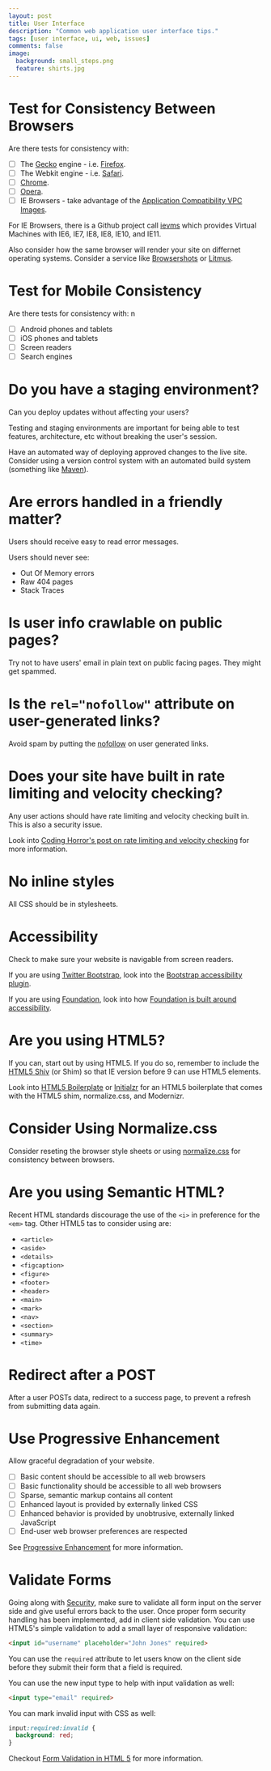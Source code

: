```yaml
---
layout: post
title: User Interface
description: "Common web application user interface tips."
tags: [user interface, ui, web, issues]
comments: false
image:
  background: small_steps.png
  feature: shirts.jpg
---
```


# Test for Consistency Between Browsers

Are there tests for consistency with:

- [ ] The [Gecko](http://en.wikipedia.org/wiki/Gecko_%28layout_engine%29) engine - i.e. [Firefox](http://firefox.com/).
- [ ] The Webkit engine - i.e. [Safari](http://www.apple.com/safari/).
- [ ] [Chrome](http://www.google.com/chrome).
- [ ] [Opera](http://www.opera.com/).
- [ ] IE Browsers - take advantage of the [Application Compatibility VPC Images](http://www.microsoft.com/Downloads/details.aspx?FamilyID=21eabb90-958f-4b64-b5f1-73d0a413c8ef&displaylang=en).

For IE Browsers, there is a Github project call [ievms](https://github.com/xdissent/ievms) which provides Virtual Machines with IE6, IE7, IE8, IE8, IE10, and IE11.

Also consider how the same browser will render your site on differnet operating systems. Consider a service like [Browsershots](http://www.browsershots.org/) or [Litmus](https://litmus.com/).

# Test for Mobile Consistency

Are there tests for consistency with:
n
- [ ] Android phones and tablets
- [ ] iOS phones and tablets
- [ ] Screen readers
- [ ] Search engines

# Do you have a staging environment?

Can you deploy updates without affecting your users?

Testing and staging environments are important for being able to test features, architecture, etc without breaking the user's session.

Have an automated way of deploying approved changes to the live site. Consider using a version control system with an automated build system (something like [Maven](http://maven.apache.org/)).

# Are errors handled in a friendly matter?

Users should receive easy to read error messages.

Users should never see:

- Out Of Memory errors
- Raw 404 pages
- Stack Traces

# Is user info crawlable on public pages?

Try not to have users' email in plain text on public facing pages.  They might get spammed.

# Is the `rel="nofollow"` attribute on user-generated links?

Avoid spam by putting the [nofollow](http://en.wikipedia.org/wiki/Nofollow) on user generated links.

# Does your site have built in rate limiting and velocity checking?

Any user actions should have rate limiting and velocity checking built in.  This is also a security issue.

Look into [Coding Horror's post on rate limiting and velocity checking](http://blog.codinghorror.com/rate-limiting-and-velocity-checking/) for more information.

# No inline styles

All CSS should be in stylesheets.

# Accessibility

Check to make sure your website is navigable from screen readers.

If you are using [Twitter Bootstrap](http://getbootstrap.com/), look into the [Bootstrap accessibility plugin](http://paypal.github.io/bootstrap-accessibility-plugin/).

If you are using [Foundation](http://foundation.zurb.com/), look into how [Foundation is built around accessibility](http://zurb.com/article/1337/foundation-now-helps-you-build-accessible).

# Are you using HTML5?

If you can, start out by using HTML5.  If you do so, remember to include the [HTML5 Shiv](http://en.wikipedia.org/wiki/HTML5_Shiv) (or Shim) so that IE version before 9 can use HTML5 elements.

Look into [HTML5 Boilerplate](http://html5boilerplate.com/) or [Initialzr](http://www.initializr.com/) for an HTML5 boilerplate that comes with the HTML5 shim, normalize.css, and Modernizr.

# Consider Using Normalize.css

Consider reseting the browser style sheets or using [normalize.css](http://necolas.github.io/normalize.css/) for consistency between browsers.

# Are you using Semantic HTML?

Recent HTML standards discourage the use of the `<i>` in preference for the `<em>` tag. Other HTML5 tas to consider using are:

- `<article>`
- `<aside>`
- `<details>`
- `<figcaption>`
- `<figure>`
- `<footer>`
- `<header>`
- `<main>`
- `<mark>`
- `<nav>`
- `<section>`
- `<summary>`
- `<time>`

# Redirect after a POST

After a user POSTs data, redirect to a success page, to prevent a refresh from submitting data again.

# Use Progressive Enhancement

Allow graceful degradation of your website.

- [ ] Basic content should be accessible to all web browsers
- [ ] Basic functionality should be accessible to all web browsers
- [ ] Sparse, semantic markup contains all content
- [ ] Enhanced layout is provided by externally linked CSS
- [ ] Enhanced behavior is provided by unobtrusive, externally linked JavaScript
- [ ] End-user web browser preferences are respected

See [Progressive Enhancement](http://en.wikipedia.org/wiki/Progressive_enhancement) for more information.

# Validate Forms

Going along with [Security](#file-security-md), make sure to validate all form input on the server side and give useful errors back to the user.  Once proper form security handling has been implemented, add in client side validation.  You can use HTML5's simple validation to add a small layer of responsive validation:

```html
<input id="username" placeholder="John Jones" required>
```

You can use the `required` attribute to let users know on the client side before they submit their form that a field is required.

You can use the new input type to help with input validation as well:

```html
<input type="email" required>
```

You can mark invalid input with CSS as well:

```css
input:required:invalid {
  background: red;
}
```

Checkout [Form Validation in HTML 5](http://basicuse.net/articles/pl/textile/html_css/form_validation_in_html5) for more information.